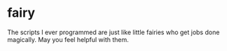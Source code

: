 # fairy #

The scripts I ever programmed are just like little fairies who get jobs done magically. May you feel helpful with them. 

